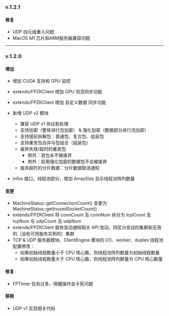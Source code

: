 ### v.1.2.1

#### 修复

* UDP 四元组重入问题
* MacOS M1 芯片和ARM服务器兼容问题


-----------


### v.1.2.0

#### 增加

* 增加 CUDA 支持和 GPU 监控
* extends/FPZKClient 增加 GPU 信息同步功能
* extends/FPZKClient 增加 自定义数据 同步功能
* 新增 UDP v2 模块
	+ 兼容 UDP v1 协议和处理
	+ 支持加密（整体进行包加密） & 强化加密（数据部分进行流加密）
	+ 支持提前拆解包：普通包、复合包、组装包
	+ 支持重发包合并与包组合（组装包）
	+ 废弃失效/超时的重发包
		* 例外：首包永不被废弃
		* 例外：启用强化加密的数据包不会被废弃
	+ 废弃超时的分片数据：分片数据取消通知

* infos 接口，线程池部分，增加 ArraySize 显示线程池阵列数量

#### 变更

* MachineStatus::getConnectionCount() 变更为 MachineStatus::getInusedSocketCount()
* extends/FPZKClient 将 connCount 及 connNum 拆分为 tcpCount 及 tcpNum 与 udpCount 及 udpNum
* extends/FPZKClient 服务变动通知相关 API 改动，将区分变动的集群和无效的（没有可用服务实例的）集群
* TCP & UDP 服务器模块、ClientEngine 模块的 I/O、worker、duplex 线程池配置修改：
	+ 如果初始线程数量小于 CPU 核心数，则线程池阵列数量为初始线程数量
	+ 如果初始线程数量大于 CPU 核心数，则线程池阵列数量为 CPU 核心数量


#### 修复

* FPTimer 任务过多，唤醒操作会卡死问题


#### 移除

* UDP v1 实现相关代码